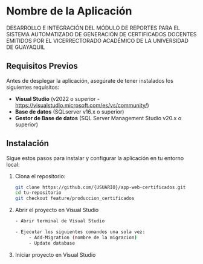 # Nombre de la Aplicación

DESARROLLO E INTEGRACIÓN DEL MÓDULO DE REPORTES PARA EL SISTEMA AUTOMATIZADO DE GENERACIÓN DE CERTIFICADOS DOCENTES EMITIDOS POR EL VICERRECTORADO ACADÉMICO DE LA UNIVERSIDAD DE GUAYAQUIL

## Requisitos Previos

Antes de desplegar la aplicación, asegúrate de tener instalados los siguientes requisitos:

- **Visual Studio** (v2022 o superior - https://visualstudio.microsoft.com/es/vs/community/)
- **Base de datos** (SQLserver v16.x o superior)
- **Gestor de Base de datos** (SQL Server Management Studio v20.x o superior)

## Instalación

Sigue estos pasos para instalar y configurar la aplicación en tu entorno local:

1. Clona el repositorio:
   ```bash
   git clone https://github.com/{USUARIO}/app-web-certificados.git
   cd tu-repositorio
   git checkout feature/produccion_certificados

2. Abrir el proyecto en Visual Studio
   ```bash
   - Abrir terminal de Visual Studio

   - Ejecutar los siguientes comandos una sola vez:
        - Add-Migration (nombre de la migracion)
        - Update database

3. Iniciar proyecto en Visual Studio

